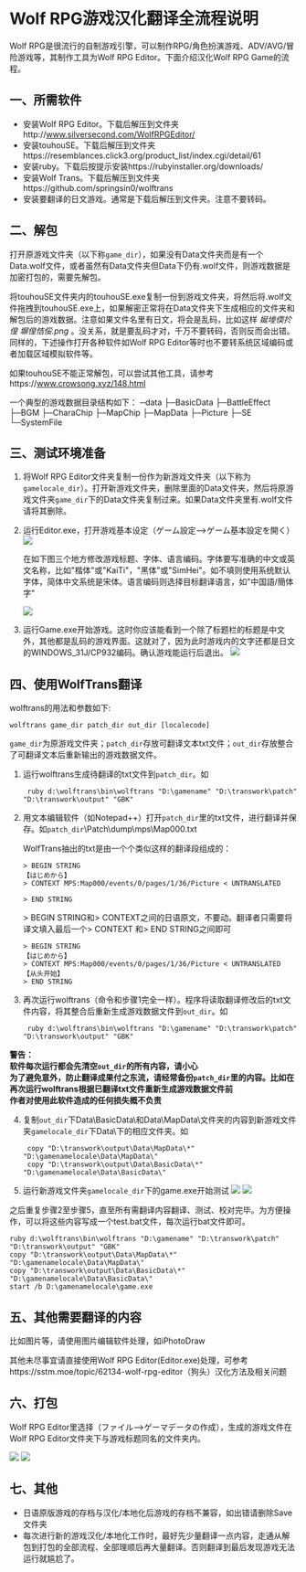 # Wolf RPG游戏汉化翻译全流程说明
Wolf RPG是很流行的自制游戏引擎，可以制作RPG/角色扮演游戏、ADV/AVG/冒险游戏等，其制作工具为Wolf RPG Editor。下面介绍汉化Wolf RPG Game的流程。

## 一、所需软件
* 安装Wolf RPG Editor。下载后解压到文件夹http://www.silversecond.com/WolfRPGEditor/
* 安装touhouSE。下载后解压到文件夹https://resemblances.click3.org/product_list/index.cgi/detail/61
* 安装ruby。下载后按提示安装https://rubyinstaller.org/downloads/
* 安装Wolf Trans。下载后解压到文件夹https://github.com/springsin0/wolftrans
* 安装要翻译的日文游戏。通常是下载后解压到文件夹。注意不要转码。

## 二、解包
打开原游戏文件夹（以下称`game_dir`），如果没有Data文件夹而是有一个Data.wolf文件，或者虽然有Data文件夹但Data下仍有.wolf文件，则游戏数据是加密打包的，需要先解包。

将touhouSE文件夹内的touhouSE.exe复制一份到游戏文件夹，将然后将.wolf文件拖拽到touhouSE.exe上，如果解密正常将在Data文件夹下生成相应的文件夹和解包后的游戏数据。注意如果文件名里有日文，将会是乱码，比如这样 _娫堘偄扵偟  塀偟恄俀.png_ 。没关系，就是要乱码才对，千万不要转码，否则反而会出错。同样的，下述操作打开各种软件如Wolf RPG Editor等时也不要转系统区域编码或者加载区域模拟软件等。

如果touhouSE不能正常解包，可以尝试其他工具，请参考https://www.crowsong.xyz/148.html

一个典型的游戏数据目录结构如下：
    ─data
        ├─BasicData
        ├─BattleEffect
        ├─BGM
        ├─CharaChip
        ├─MapChip
        ├─MapData
        ├─Picture
        ├─SE
        └─SystemFile

## 三、测试环境准备
1. 将Wolf RPG Editor文件夹复制一份作为新游戏文件夹（以下称为`gamelocale_dir`）。打开新游戏文件夹，删除里面的Data文件夹，然后将原游戏文件夹`game_dir`下的Data文件夹复制过来。如果Data文件夹里有.wolf文件请将其删除。

2. 运行Editor.exe，打开游戏基本设定（ゲーム設定-->ゲーム基本設定を開く）
   ![](ScreenShot/setting0.png)

   在如下图三个地方修改游戏标题、字体、语言编码。字体要写准确的中文或英文名称，比如"楷体"或"KaiTi"，"黑体"或"SimHei"。如不填则使用系统默认字体，简体中文系统是宋体。语言编码则选择目标翻译语言，如"中国語/簡体字"
   
   ![](ScreenShot/setting.png)


3. 运行Game.exe开始游戏。这时你应该能看到一个除了标题栏的标题是中文外，其他都是乱码的游戏界面。这就对了，因为此时游戏内的文字还都是日文的WINDOWS_31J/CP932编码。确认游戏能运行后退出。
![](ScreenShot/run.png)

## 四、使用WolfTrans翻译
wolftrans的用法和参数如下:

    wolftrans game_dir patch_dir out_dir [localecode]

`game_dir`为原游戏文件夹；`patch_dir`存放可翻译文本txt文件；`out_dir`存放整合了可翻译文本后重新输出的游戏数据文件。

1. 运行wolftrans生成待翻译的txt文件到`patch_dir`。如

        ruby d:\wolftrans\bin\wolftrans "D:\gamename" "D:\transwork\patch" "D:\transwork\output" "GBK"
   
2. 用文本编辑软件（如Notepad++）打开`patch_dir`里的txt文件，进行翻译并保存。如`patch_dir`\Patch\dump\mps\Map000.txt
   
   WolfTrans抽出的txt是由一个个类似这样的翻译段组成的：
 
       > BEGIN STRING
       【はじめから】
       > CONTEXT MPS:Map000/events/0/pages/1/36/Picture < UNTRANSLATED
 
       > END STRING
 
   \> BEGIN STRING和> CONTEXT之间的日语原文，不要动。翻译者只需要将译文填入最后一个> CONTEXT 和> END STRING之间即可
 
       > BEGIN STRING
       【はじめから】
       > CONTEXT MPS:Map000/events/0/pages/1/36/Picture < UNTRANSLATED
       【从头开始】
       > END STRING
        
3. 再次运行wolftrans（命令和步骤1完全一样）。程序将读取翻译修改后的txt文件内容，将其整合后重新生成游戏数据文件到`out_dir`。如

        ruby d:\wolftrans\bin\wolftrans "D:\gamename" "D:\transwork\patch" "D:\transwork\output" "GBK"
 
**警告：**  
**软件每次运行都会先清空`out_dir`的所有内容，请小心**  
**为了避免意外，防止翻译成果付之东流，请经常备份`patch_dir`里的内容。比如在再次运行wolftrans根据已翻译txt文件重新生成游戏数据文件前**  
**作者对使用此软件造成的任何损失概不负责**  

4. 复制`out_dir`下Data\BasicData\和Data\MapData\文件夹的内容到新游戏文件夹`gamelocale_dir`下Data\下的相应文件夹。如

        copy "D:\transwork\output\Data\MapData\*" "D:\gamenamelocale\Data\MapData\"
        copy "D:\transwork\output\Data\BasicData\*" "D:\gamenamelocale\Data\BasicData\"

5. 运行新游戏文件夹`gamelocale_dir`下的game.exe开始测试
![](ScreenShot/ScreenShot_1.png)
![](ScreenShot/ScreenShot_2.png)

之后重复步骤2至步骤5，直至所有需翻译内容翻译、测试、校对完毕。为方便操作，可以将这些内容写成一个test.bat文件，每次运行bat文件即可。

    ruby d:\wolftrans\bin\wolftrans "D:\gamename" "D:\transwork\patch" "D:\transwork\output" "GBK"
    copy "D:\transwork\output\Data\MapData\*" "D:\gamenamelocale\Data\MapData\"
    copy "D:\transwork\output\Data\BasicData\*" "D:\gamenamelocale\Data\BasicData\"
    start /b D:\gamenamelocale\game.exe

## 五、其他需要翻译的内容
比如图片等，请使用图片编辑软件处理，如iPhotoDraw

其他未尽事宜请直接使用Wolf RPG Editor(Editor.exe)处理，可参考https://sstm.moe/topic/62134-wolf-rpg-editor（狗头）汉化方法及相关问题

## 六、打包
Wolf RPG Editor里选择（ファイル-->ゲーマデータの作成），生成的游戏文件在Wolf RPG Editor文件夹下与游戏标题同名的文件夹内。

![](ScreenShot/output0.png)
![](ScreenShot/output.png)

## 七、其他
* 日语原版游戏的存档与汉化/本地化后游戏的存档不兼容，如出错请删除Save文件夹
* 每次进行新的游戏汉化/本地化工作时，最好先少量翻译一点内容，走通从解包到打包的全部流程、全部理顺后再大量翻译。否则翻译到最后发现游戏无法运行就尴尬了。
